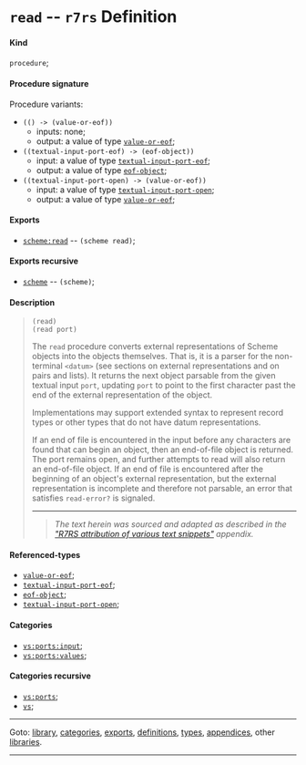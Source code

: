 

<a id='definition__r7rs__read'></a>

# `read` -- `r7rs` Definition


<a id='definition__r7rs__read__kind'></a>

#### Kind

`procedure`;


<a id='definition__r7rs__read__procedure-signature'></a>

#### Procedure signature

Procedure variants:
 * `(() -> (value-or-eof))`
   * inputs: none;
   * output: a value of type [`value-or-eof`](../../r7rs/types/value-or-eof.md#type__r7rs__value-or-eof);
 * `((textual-input-port-eof) -> (eof-object))`
   * input: a value of type [`textual-input-port-eof`](../../r7rs/types/textual-input-port-eof.md#type__r7rs__textual-input-port-eof);
   * output: a value of type [`eof-object`](../../r7rs/types/eof-object.md#type__r7rs__eof-object);
 * `((textual-input-port-open) -> (value-or-eof))`
   * input: a value of type [`textual-input-port-open`](../../r7rs/types/textual-input-port-open.md#type__r7rs__textual-input-port-open);
   * output: a value of type [`value-or-eof`](../../r7rs/types/value-or-eof.md#type__r7rs__value-or-eof);


<a id='definition__r7rs__read__exports'></a>

#### Exports

 * [`scheme:read`](../../r7rs/exports/scheme_3a_read.md#export__r7rs__scheme_3a_read) -- `(scheme read)`;


<a id='definition__r7rs__read__exports-recursive'></a>

#### Exports recursive

 * [`scheme`](../../r7rs/exports/scheme.md#export__r7rs__scheme) -- `(scheme)`;


<a id='definition__r7rs__read__description'></a>

#### Description

> ````
> (read)
> (read port)
> ````
> 
> 
> The `read` procedure converts external representations of Scheme objects into the
> objects themselves.  That is, it is a parser for the non-terminal
> `<datum>` (see sections on external representations and
> on pairs and lists).  It returns the next
> object parsable from the given textual input `port`, updating
> `port` to point to
> the first character past the end of the external representation of the object.
> 
> Implementations may support extended syntax to represent record types or
> other types that do not have datum representations.
> 
> If an end of file is encountered in the input before any
> characters are found that can begin an object, then an end-of-file
> object is returned.  The port remains open, and further attempts
> to read will also return an end-of-file object.  If an end of file is
> encountered after the beginning of an object's external representation,
> but the external representation is incomplete and therefore not parsable,
> an error that satisfies `read-error?` is signaled.
> 
> 
> ----
> > *The text herein was sourced and adapted as described in the ["R7RS attribution of various text snippets"](../../r7rs/appendices/attribution.md#appendix__r7rs__attribution) appendix.*


<a id='definition__r7rs__read__referenced-types'></a>

#### Referenced-types

 * [`value-or-eof`](../../r7rs/types/value-or-eof.md#type__r7rs__value-or-eof);
 * [`textual-input-port-eof`](../../r7rs/types/textual-input-port-eof.md#type__r7rs__textual-input-port-eof);
 * [`eof-object`](../../r7rs/types/eof-object.md#type__r7rs__eof-object);
 * [`textual-input-port-open`](../../r7rs/types/textual-input-port-open.md#type__r7rs__textual-input-port-open);


<a id='definition__r7rs__read__categories'></a>

#### Categories

 * [`vs:ports:input`](../../vonuvoli/categories/vs_3a_ports_3a_input.md#category__vonuvoli__vs_3a_ports_3a_input);
 * [`vs:ports:values`](../../vonuvoli/categories/vs_3a_ports_3a_values.md#category__vonuvoli__vs_3a_ports_3a_values);


<a id='definition__r7rs__read__categories-recursive'></a>

#### Categories recursive

 * [`vs:ports`](../../vonuvoli/categories/vs_3a_ports.md#category__vonuvoli__vs_3a_ports);
 * [`vs`](../../vonuvoli/categories/vs.md#category__vonuvoli__vs);

----

Goto: [library](../../r7rs/_index.md#library__r7rs), [categories](../../r7rs/categories/_index.md#toc__r7rs__categories), [exports](../../r7rs/exports/_index.md#toc__r7rs__exports), [definitions](../../r7rs/definitions/_index.md#toc__r7rs__definitions), [types](../../r7rs/types/_index.md#toc__r7rs__types), [appendices](../../r7rs/appendices/_index.md#toc__r7rs__appendices), other [libraries](../../_libraries.md#toc__libraries).

----

